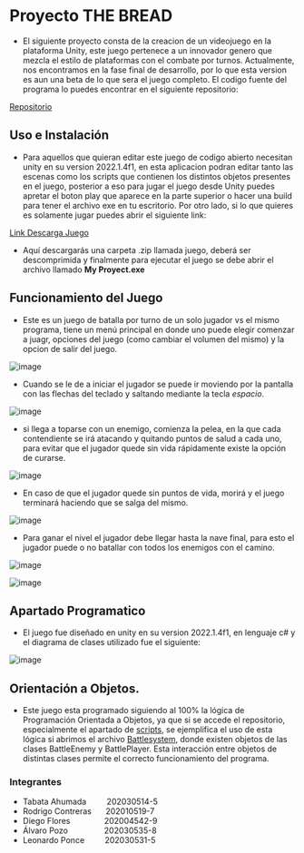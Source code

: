 
# Proyecto THE BREAD

- El siguiente proyecto consta de la creacion de un videojuego en la plataforma Unity, este juego pertenece a un innovador genero que mezcla el estilo de plataformas con el combate por turnos. Actualmente, nos encontramos en la fase final de desarrollo, por lo que esta version es aun una beta de lo que sera el juego completo. El codigo fuente del programa lo puedes encontrar en el siguiente repositorio:

[Repositorio](https://github.com/Ryshadio/Proyecto-POO)

## Uso e Instalación

- Para aquellos que quieran editar este juego de codigo abierto necesitan unity en su version 2022.1.4f1, en esta aplicacion podran editar tanto las escenas como los scripts que contienen los distintos objetos presentes en el juego, posterior a eso para jugar el juego desde Unity puedes apretar el boton play que aparece en la parte superior o hacer una build para tener el archivo exe en tu escritorio. Por otro lado, si lo que quieres es solamente jugar puedes abrir el siguiente link:

[Link Descarga Juego](https://drive.google.com/file/d/12RTyH1eq37Egi1OEr8_cEEHi8v68iaF1/view)

- Aquí descargarás una carpeta .zip llamada juego, deberá ser descomprimida y finalmente para ejecutar el juego se debe abrir el archivo llamado **My Proyect.exe**

## Funcionamiento del Juego

- Este es un juego de batalla por turno de un solo jugador vs el mismo programa, tiene un menú principal en donde uno puede elegir comenzar a juagr, opciones del juego (como cambiar el volumen del mismo) y la opcion de salir del juego.

![image](https://user-images.githubusercontent.com/101778855/181620362-44a4a53b-239e-4972-8857-894322acdde2.png)

- Cuando se le de a iniciar el jugador se puede ir moviendo por la pantalla con las flechas del teclado y saltando mediante la tecla *espacio*.

![image](https://user-images.githubusercontent.com/101778855/181627075-a8e20096-5e3d-4dbc-988e-b2706c3ba546.png)

- si llega a toparse con un enemigo, comienza la pelea, en la que cada contendiente se irá atacando y quitando puntos de salud a cada uno, para evitar que el jugador quede sin vida rápidamente existe la opción de curarse.

![image](https://user-images.githubusercontent.com/101778855/181620555-bb1b9684-f0aa-4e5f-a587-6b6c17de9efa.png)

- En caso de que el jugador quede sin puntos de vida, morirá y el juego terminará haciendo que se salga del mismo.

![image](https://user-images.githubusercontent.com/101778855/181626011-63927a6d-ae89-4aef-9d4b-d735f070bde6.png)

- Para ganar el nivel el jugador debe llegar hasta la nave final, para esto el jugador puede o no batallar con todos los enemigos con el camino.

![image](https://user-images.githubusercontent.com/101778855/181627140-3ee2d207-e697-461c-bb49-98b0ec21dd6e.png)

![image](https://user-images.githubusercontent.com/101778855/181627180-798e3b61-777f-4649-a694-27f44f272b8f.png)

## Apartado Programatico

- El juego fue diseñado en unity en su version 2022.1.4f1, en lenguaje c# y el diagrama de clases utilizado fue el siguiente: 

![image](https://user-images.githubusercontent.com/101778855/181617480-35f31652-b503-4a90-948b-1411c02084e6.png)

## Orientación a Objetos.

- Este juego esta programado siguiendo al 100% la lógica de Programación Orientada a Objetos, ya que si se accede el repositorio, especialmente el apartado de [scripts](https://github.com/Ryshadio/Proyecto-POO/tree/main/Assets/Scripts),  se ejemplifica el uso de esta lógica  si abrimos el archivo [Battlesystem](https://github.com/Ryshadio/Proyecto-POO/blob/main/Assets/Scripts/BattleSystem.cs), donde existen objetos de las clases BattleEnemy y BattlePlayer. Esta interacción entre objetos de distintas clases permite el correcto funcionamiento del programa.

### Integrantes

- Tabata Ahumada &emsp;&emsp;&nbsp;202030514-5
- Rodrigo Contreras &emsp;&ensp;202010519-7
- Diego Flores &emsp;&emsp;&emsp;&emsp;202004542-9
- Álvaro Pozo &emsp;&emsp;&emsp;&emsp;&nbsp;202030535-8
- Leonardo Ponce &emsp;&emsp;&nbsp;202030531-5
